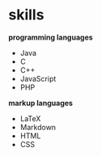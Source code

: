 # skills

**programming languages**

- Java
- C
- C++
- JavaScript
- PHP

**markup languages**

- LaTeX
- Markdown
- HTML
- CSS
